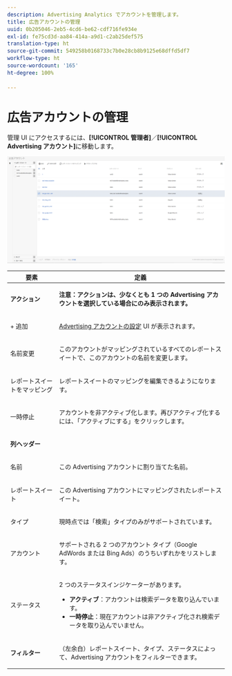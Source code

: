 ```yaml
---
description: Advertising Analytics でアカウントを管理します。
title: 広告アカウントの管理
uuid: 0b205046-2eb5-4cd6-be62-cdf716fe934e
exl-id: fe75cd3d-aa84-414a-a9d1-c2ab25def575
translation-type: ht
source-git-commit: 549258b0168733c7b0e28cb8b9125e68dffd5df7
workflow-type: ht
source-wordcount: '165'
ht-degree: 100%

---
```


# 広告アカウントの管理

管理 UI にアクセスするには、**[!UICONTROL 管理者]**／**[!UICONTROL Advertising アカウント]**&#x200B;に移動します。

![](assets/manage_ad_accounts.png)

<table id="table_BE318026CF024E94A885EED86AA7077F"> 
 <thead> 
  <tr> 
   <th colname="col1" class="entry"> 要素 </th> 
   <th colname="col2" class="entry"> 定義 </th> 
  </tr>
 </thead>
 <tbody> 
  <tr> 
   <td colname="col1"> <p><b>アクション</b> </p> </td> 
   <td colname="col2"> <p><b>注意：アクションは、少なくとも 1 つの Advertising アカウントを選択している場合にのみ表示されます。</b> </p> </td> 
  </tr> 
  <tr> 
   <td colname="col1"> <p>+ 追加 </p> </td> 
   <td colname="col2"> <p><a href="/help/integrate/c-advertising-analytics/c-adanalytics-workflow/aa-create-ad-account.md"  >Advertising アカウントの設定</a> UI が表示されます。 </p> </td> 
  </tr> 
  <tr> 
   <td colname="col1"> <p>名前変更 </p> </td> 
   <td colname="col2"> <p>このアカウントがマッピングされているすべてのレポートスイートで、このアカウントの名前を変更します。 </p> </td> 
  </tr> 
  <tr> 
   <td colname="col1"> <p>レポートスイートをマッピング </p> </td> 
   <td colname="col2"> <p>レポートスイートのマッピングを編集できるようになります。 </p> </td> 
  </tr> 
  <tr> 
   <td colname="col1"> <p>一時停止 </p> </td> 
   <td colname="col2"> <p>アカウントを非アクティブ化します。再びアクティブ化するには、「<span class="uicontrol">アクティブにする</span>」をクリックします。 </p> </td> 
  </tr> 
  <tr> 
   <td colname="col1"> <p><b>列ヘッダー</b> </p> </td> 
   <td colname="col2"> </td> 
  </tr> 
  <tr> 
   <td colname="col1"> <p>名前 </p> </td> 
   <td colname="col2"> <p>この Advertising アカウントに割り当てた名前。 </p> </td> 
  </tr> 
  <tr> 
   <td colname="col1"> <p>レポートスイート </p> </td> 
   <td colname="col2"> <p>この Advertising アカウントにマッピングされたレポートスイート。 </p> </td> 
  </tr> 
  <tr> 
   <td colname="col1"> <p>タイプ </p> </td> 
   <td colname="col2"> <p>現時点では「検索」タイプのみがサポートされています。 </p> </td> 
  </tr> 
  <tr> 
   <td colname="col1"> <p>アカウント </p> </td> 
   <td colname="col2"> <p>サポートされる 2 つのアカウント タイプ（Google AdWords または Bing Ads）のうちいずれかをリストします。 </p> </td> 
  </tr> 
  <tr> 
   <td colname="col1"> <p>ステータス </p> </td> 
   <td colname="col2"> <p>2 つのステータスインジケーターがあります。 </p> 
    <ul id="ul_376263DEF6EE44B48564D272D3CBFCBC"> 
     <li id="li_75E329B68B4D4E929E227E717C993082"><b>アクティブ</b>：アカウントは検索データを取り込んでいます。 </li> 
     <li id="li_5E2DF98B22D34437A2A2C93F996C1EA2"><b>一時停止</b>：現在アカウントは非アクティブ化され検索データを取り込んでいません。 </li> 
    </ul> </td> 
  </tr> 
  <tr> 
   <td colname="col1"> <p><b>フィルター</b> </p> </td> 
   <td colname="col2"> <p>（左余白）レポートスイート、タイプ、ステータスによって、Advertising アカウントをフィルターできます。 </p> </td> 
  </tr> 
 </tbody> 
</table>
